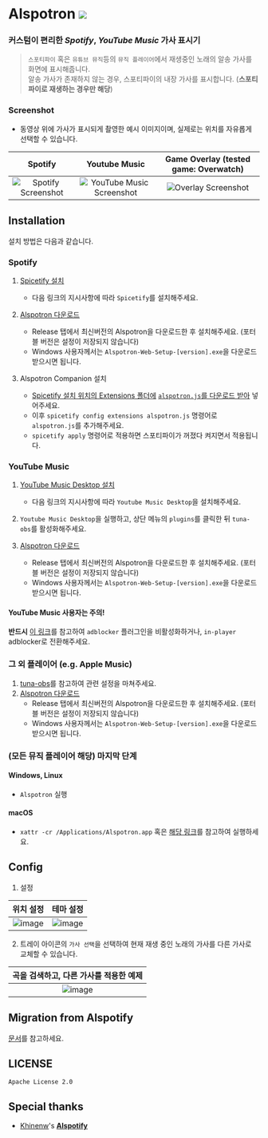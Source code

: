 # Alspotron <a href="https://github.com/organization/alspotron/releases/latest"><img src="https://img.shields.io/github/downloads/organization/alspotron/total.svg"/></a>

### 커스텀이 편리한 *Spotify*, *YouTube Music* 가사 표시기

> `스포티파이` 혹은 `유튜브 뮤직`등의 `뮤직 플레이어`에서 재생중인 노래의 알송 가사를 화면에 표시해줍니다.\
> 알송 가사가 존재하지 않는 경우, 스포티파이의 내장 가사를 표시합니다. (**스포티파이로 재생하는 경우만 해당**)

### Screenshot

-   동영상 위에 가사가 표시되게 촬영한 예시 이미지이며, 실제로는 위치를 자유롭게 선택할 수 있습니다.

|                         Spotify                        |                                                        Youtube Music                                                        |                         Game Overlay (tested game: Overwatch)                       |
| :----------------------------------------------------: | :-------------------------------------------------------------------------------------------------------------------------: | :----------------------------------------------------: |
| ![Spotify Screenshot](https://i.imgur.com/0JJMhaU.png) | ![YouTube Music Screenshot](https://github.com/organization/alspotron/assets/16558115/fc22323e-d0b2-4abc-882e-2281c13f4cf4) | ![Overlay Screenshot](https://github.com/organization/alspotron/assets/16558115/7bb95071-b8f7-45e1-af59-02e1586d5dcc) |

## Installation

설치 방법은 다음과 같습니다.

### Spotify

1.  [Spicetify 설치](https://github.com/khanhas/spicetify-cli)  

    -   다음 링크의 지시사항에 따라 `Spicetify`를 설치해주세요.

2.  [Alspotron 다운로드](https://github.com/organization/alspotron/releases) 

    -   Release 탭에서 최신버전의 Alspotron을 다운로드한 후 설치해주세요. (포터블 버전은 설정이 저장되지 않습니다)
    -   Windows 사용자께서는 `Alspotron-Web-Setup-[version].exe`을 다운로드 받으시면 됩니다.

3.  Alspotron Companion 설치  

    -   [Spicetify 설치 위치의 Extensions 폴더에](https://spicetify.app/docs/advanced-usage/extensions/) [`alspotron.js`를 다운로드 받아](https://powernukkit.github.io/DownGit/#/home?directFile=1&url=https://github.com/organization/alspotron/blob/master/extensions/alspotron.js) 넣어주세요.
    -   이후 `spicetify config extensions alspotron.js` 명령어로 `alspotron.js`를 추가해주세요.  
    -   `spicetify apply` 명령어로 적용하면 스포티파이가 꺼졌다 켜지면서 적용됩니다.

### YouTube Music

1.  [YouTube Music Desktop 설치](https://github.com/th-ch/youtube-music/releases)

    -   다음 링크의 지시사항에 따라 `Youtube Music Desktop`을 설치해주세요.

2.  `Youtube Music Desktop`을 실행하고, 상단 메뉴의 `plugins`를 클릭한 뒤 `tuna-obs`를 활성화해주세요.

3.  [Alspotron 다운로드](https://github.com/organization/alspotron/releases)  

    -   Release 탭에서 최신버전의 Alspotron을 다운로드한 후 설치해주세요. (포터블 버전은 설정이 저장되지 않습니다)
    -   Windows 사용자께서는 `Alspotron-Web-Setup-[version].exe`을 다운로드 받으시면 됩니다.

#### YouTube Music 사용자는 주의!

**반드시** [이 링크](https://github.com/organization/alspotron/issues/1)를 참고하여 `adblocker` 플러그인을 비활성화하거나, `in-player` adblocker로 전환해주세요.

### 그 외 플레이어 (e.g. Apple Music)

1.  [tuna-obs](https://github.com/univrsal/tuna)를 참고하여 관련 설정을 마쳐주세요.
2.  [Alspotron 다운로드](https://github.com/organization/alspotron/releases)
    -   Release 탭에서 최신버전의 Alspotron을 다운로드한 후 설치해주세요. (포터블 버전은 설정이 저장되지 않습니다)
    -   Windows 사용자께서는 `Alspotron-Web-Setup-[version].exe`을 다운로드 받으시면 됩니다.

### (모든 뮤직 플레이어 해당) 마지막 단계

#### Windows, Linux

-   `Alspotron` 실행

#### macOS

-   `xattr -cr /Applications/Alspotron.app` 혹은 [해당 링크](https://archivers.tistory.com/74)를 참고하여 실행하세요.

## Config

1.  설정 

|                                                   위치 설정                                                  |                                                   테마 설정                                                  |
| :------------------------------------------------------------------------------------------------------: | :------------------------------------------------------------------------------------------------------: |
| ![image](https://github.com/organization/alspotron/assets/16558115/d09cc0ec-cab7-4fd4-89fe-0836699e352a) | ![image](https://github.com/organization/alspotron/assets/16558115/2e4ae98b-559e-4e8d-b3bb-f5e3081bcf88) |

2.  트레이 아이콘의 `가사 선택`을 선택하여 현재 재생 중인 노래의 가사를 다른 가사로 교체할 수 있습니다.

|                                          곡을 검색하고, 다른 가사를 적용한 예제                                          |
| :------------------------------------------------------------------------------------------------------: |
| ![image](https://github.com/organization/alspotron/assets/16558115/0315c44e-27cb-4882-a7d8-e6e91531790a) |

## Migration from Alspotify

[문서](https://github.com/organization/alspotron/blob/master/MIGRATION_FROM_ALSPOTIFY.md)를 참고하세요.

## LICENSE

`Apache License 2.0`

## Special thanks

-   [Khinenw](https://github.com/HelloWorld017)'s **[Alspotify](https://github.com/HelloWorld017/alspotify)**
